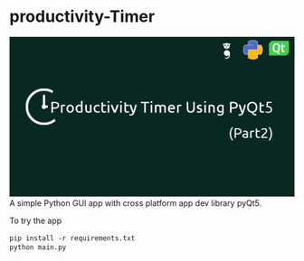 # productivity-Timer
<img src="https://github.com/AJITH-klepsydra/productivity-Timer/blob/master/Untitled.png?raw=true" >
A simple Python GUI app with cross platform app dev library  pyQt5.

To try the app 
```
pip install -r requirements.txt
python main.py
```
